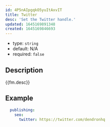 ```yaml
---
id: 4P5nAIpgqkO5yuItAxvIT
title: Twitter
desc: 'Set the Twitter handle.'
updated: 1645169891348
created: 1645169846693
---
```


- type: `string`
- default: N/A
- required: `false`

## Description
{{fm.desc}}

## Example

```yml
  publishing:
    seo:
      twitter: https://twitter.com/dendronhq
```
